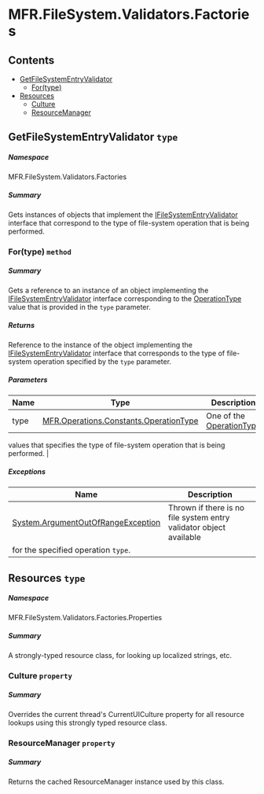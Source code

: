 <a name='assembly'></a>
# MFR.FileSystem.Validators.Factories

## Contents

- [GetFileSystemEntryValidator](#T-MFR-Objects-FileSystem-Validators-Factories-GetFileSystemEntryValidator 'MFR.FileSystem.Validators.Factories.GetFileSystemEntryValidator')
  - [For(type)](#M-MFR-Objects-FileSystem-Validators-Factories-GetFileSystemEntryValidator-For-MFR-Objects-Operations-Constants-OperationType- 'MFR.FileSystem.Validators.Factories.GetFileSystemEntryValidator.For(MFR.Operations.Constants.OperationType)')
- [Resources](#T-MFR-Objects-FileSystem-Validators-Factories-Properties-Resources 'MFR.FileSystem.Validators.Factories.Properties.Resources')
  - [Culture](#P-MFR-Objects-FileSystem-Validators-Factories-Properties-Resources-Culture 'MFR.FileSystem.Validators.Factories.Properties.Resources.Culture')
  - [ResourceManager](#P-MFR-Objects-FileSystem-Validators-Factories-Properties-Resources-ResourceManager 'MFR.FileSystem.Validators.Factories.Properties.Resources.ResourceManager')

<a name='T-MFR-Objects-FileSystem-Validators-Factories-GetFileSystemEntryValidator'></a>
## GetFileSystemEntryValidator `type`

##### Namespace

MFR.FileSystem.Validators.Factories

##### Summary

Gets instances of objects that implement the
[IFileSystemEntryValidator](#T-MFR-Objects-FileSystem-Interfaces-IFileSystemEntryValidator 'MFR.FileSystem.Interfaces.IFileSystemEntryValidator')
interface
that correspond to the type of file-system operation that is being performed.

<a name='M-MFR-Objects-FileSystem-Validators-Factories-GetFileSystemEntryValidator-For-MFR-Objects-Operations-Constants-OperationType-'></a>
### For(type) `method`

##### Summary

Gets a reference to an instance of an object implementing the
[IFileSystemEntryValidator](#T-MFR-Objects-FileSystem-Interfaces-IFileSystemEntryValidator 'MFR.FileSystem.Interfaces.IFileSystemEntryValidator')
interface corresponding to the
[OperationType](#T-MFR-Objects-OperationType 'MFR.OperationType')
value that is
provided in the `type` parameter.

##### Returns

Reference to the instance of the object implementing the
[IFileSystemEntryValidator](#T-MFR-Objects-FileSystem-Interfaces-IFileSystemEntryValidator 'MFR.FileSystem.Interfaces.IFileSystemEntryValidator')
interface that corresponds to the type of file-system operation
specified by the `type` parameter.

##### Parameters

| Name | Type | Description |
| ---- | ---- | ----------- |
| type | [MFR.Operations.Constants.OperationType](#T-MFR-Objects-Operations-Constants-OperationType 'MFR.Operations.Constants.OperationType') | One of the [OperationType](#T-MFR-Objects-OperationType 'MFR.OperationType')
values that specifies the type of file-system operation that is
being performed. |

##### Exceptions

| Name | Description |
| ---- | ----------- |
| [System.ArgumentOutOfRangeException](http://msdn.microsoft.com/query/dev14.query?appId=Dev14IDEF1&l=EN-US&k=k:System.ArgumentOutOfRangeException 'System.ArgumentOutOfRangeException') | Thrown if there is no file system entry validator object available
for the specified operation `type`. |

<a name='T-MFR-Objects-FileSystem-Validators-Factories-Properties-Resources'></a>
## Resources `type`

##### Namespace

MFR.FileSystem.Validators.Factories.Properties

##### Summary

A strongly-typed resource class, for looking up localized strings, etc.

<a name='P-MFR-Objects-FileSystem-Validators-Factories-Properties-Resources-Culture'></a>
### Culture `property`

##### Summary

Overrides the current thread's CurrentUICulture property for all
  resource lookups using this strongly typed resource class.

<a name='P-MFR-Objects-FileSystem-Validators-Factories-Properties-Resources-ResourceManager'></a>
### ResourceManager `property`

##### Summary

Returns the cached ResourceManager instance used by this class.
